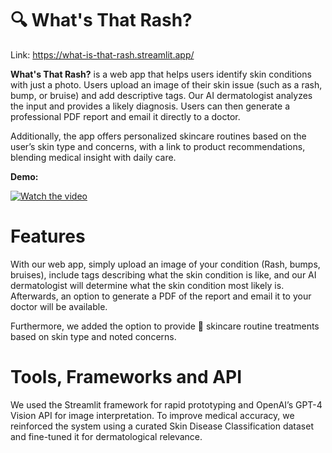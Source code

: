 # 🔍 What's That Rash?

Link: https://what-is-that-rash.streamlit.app/

**What's That Rash?** is a web app that helps users identify skin conditions with just a photo. Users upload an image of their skin issue (such as a rash, bump, or bruise) and add descriptive tags. Our AI dermatologist analyzes the input and provides a likely diagnosis. Users can then generate a professional PDF report and email it directly to a doctor.

Additionally, the app offers personalized skincare routines based on the user’s skin type and concerns, with a link to product recommendations, blending medical insight with daily care.

**Demo:**

[![Watch the video](https://img.youtube.com/vi/XO5nkgP3v7c/0.jpg)](https://www.youtube.com/watch?v=XO5nkgP3v7c)

# Features

With our web app, simply upload an image of your condition (Rash, bumps, bruises), include tags describing what the skin condition is like, and our AI dermatologist will determine what the skin condition most likely is. Afterwards, an option to generate a PDF of the report and email it to your doctor will be available.

Furthermore, we added the option to provide 🧴 skincare routine treatments based on skin type and noted concerns.

# Tools, Frameworks and API
We used the Streamlit framework for rapid prototyping and OpenAI’s GPT-4 Vision API for image interpretation. To improve medical accuracy, we reinforced the system using a curated Skin Disease Classification dataset and fine-tuned it for dermatological relevance.
